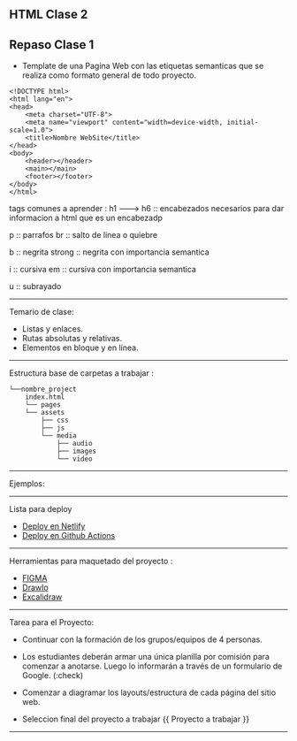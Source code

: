 HTML Clase 2
----
## Repaso Clase 1
-    Template de una Pagina Web con las etiquetas semanticas que se realiza como formato general de todo proyecto.
```
<!DOCTYPE html>
<html lang="en">
<head>
    <meta charset="UTF-8">
    <meta name="viewport" content="width=device-width, initial-scale=1.0">
    <title>Nombre WebSite</title>
</head>
<body>
    <header></header>
    <main></main>
    <footer></footer>
</body>
</html>

```

tags comunes a aprender :
h1 ---> h6 :: encabezados necesarios para dar informacion a html que es un encabezadp

p    :: parrafos
br   :: salto de linea o quiebre

b        :: negrita
strong   :: negrita con importancia semantica

i        :: cursiva 
em       :: cursiva con importancia semantica

u        :: subrayado

---


Temario de clase:
*   Listas y enlaces.
*   Rutas absolutas y relativas.
*   Elementos en bloque y en línea.


---
Estructura base de carpetas a trabajar : 

```
└──nombre_project
    index.html
    └── pages
    └── assets
        ├── css
        ├── js
        └── media
            ├── audio
            ├── images
            └── video

```
---
Ejemplos:



---
Lista para deploy

*    [Deploy en Netlify](https://www.netlify.com/?attr=homepage-modal)
*    [Deploy en Github Actions](https://pages.github.com/)
---

Herramientas para maquetado del proyecto : 
* [FIGMA](https://www.figma.com/)
* [DrawIo](https://app.diagrams.net/)
* [Excalidraw](https://excalidraw.com/)


---
Tarea para el Proyecto:
- Continuar con la formación de los grupos/equipos de 4 personas.

- Los estudiantes deberán armar una única planilla por comisión
para comenzar a anotarse. Luego lo informarán a través de un
formulario de Google. (:check)

- Comenzar a diagramar los layouts/estructura de cada página del
sitio web.

- Seleccion final del proyecto a trabajar
{{ Proyecto a trabajar }}
---
